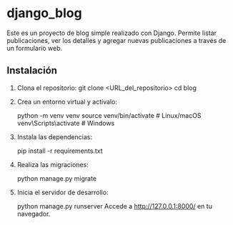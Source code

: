 # django_blog

 Este es un proyecto de blog simple realizado con Django. Permite listar publicaciones, ver los detalles y agregar nuevas publicaciones a través de un formulario web.
 
  ## Instalación

1. Clona el repositorio:
   git clone <URL_del_repositorio>
   cd blog

2. Crea un entorno virtual y actívalo:

    python -m venv venv
    source venv/bin/activate  # Linux/macOS
    venv\Scripts\activate  # Windows

3. Instala las dependencias:

    pip install -r requirements.txt

4. Realiza las migraciones:

    python manage.py migrate

5. Inicia el servidor de desarrollo:

    python manage.py runserver
    Accede a http://127.0.0.1:8000/ en tu navegador.

